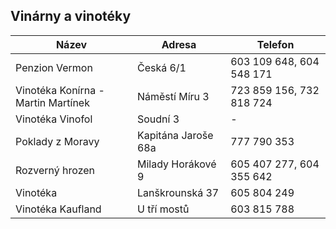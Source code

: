 ## Vinárny a vinotéky

| Název                              | Adresa              | Telefon                  |
| ---------------------------------- | ------------------- | ------------------------ |
| Penzion Vermon                     | Česká 6/1           | 603 109 648, 604 548 171 |
| Vinotéka Konírna - Martin Martínek | Náměstí Míru 3      | 723 859 156, 732 818 724 |
| Vinotéka Vinofol                   | Soudní 3            | -                        |
| Poklady z Moravy                   | Kapitána Jaroše 68a | 777 790 353              |
| Rozverný hrozen                    | Milady Horákové 9   | 605 407 277, 604 355 642 |
| Vinotéka                           | Lanškrounská 37     | 605 804 249              |
| Vinotéka Kaufland                  | U tří mostů         | 603 815 788              |